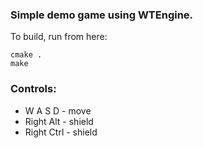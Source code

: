 ### Simple demo game using WTEngine.

To build, run from here:
```
cmake .
make
```

### Controls:
 - W A S D - move
 - Right Alt - shield
 - Right Ctrl - shield
